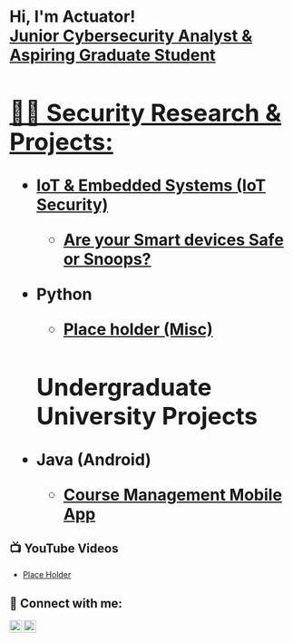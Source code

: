 <h1>Hi, I'm Actuator! <br/><a href="https://github.com/actuator">Junior Cybersecurity Analyst & Aspiring Graduate Student</a> <a href="https://www.linkedin.com/in/"> 

<h2>👨‍💻 Security Research & Projects:</h2>

- <b>IoT & Embedded Systems (IoT Security)</b>
  - [Are your Smart devices Safe or Snoops?](https://github.com/actuator)


- <b>Python</b>
  - [Place holder (Misc)](https://github.com/actuator)
  
  <h2> Undergraduate University Projects </h2>
- <b>Java (Android)</b>
  - [Course Management Mobile App](https://github.com/actuator/Course_Management_Android_App)
   
<h2>📺 YouTube Videos</h2>

- [Place Holder](https://www.youtube.com/watch?v=)


<h2> 🤳 Connect with me:</h2>

[<img align="left" alt="Actuator | YouTube" width="22px" src="https://cdn.jsdelivr.net/npm/simple-icons@v3/icons/youtube.svg" />][youtube]
[<img align="left" alt="Actuator | LinkedIn" width="22px" src="https://cdn.jsdelivr.net/npm/simple-icons@v3/icons/linkedin.svg" />][linkedin]


[youtube]: https://www.youtube.com/c/
[linkedin]: https://linkedin.com/in/
<!--


Here are some ideas to get you started:

- 🔭 I’m currently working on ...
- 🌱 I’m currently learning ...
- 👯 I’m looking to collaborate on ...
- 🤔 I’m looking for help with ...
- 💬 Ask me about ...
- 📫 How to reach me: ...
- 😄 Pronouns: ...
- ⚡ Fun fact: ...
-->

